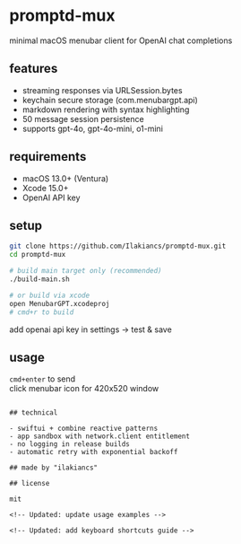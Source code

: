 # promptd-mux

minimal macOS menubar client for OpenAI chat completions

## features

- streaming responses via URLSession.bytes
- keychain secure storage (com.menubargpt.api)
- markdown rendering with syntax highlighting  
- 50 message session persistence
- supports gpt-4o, gpt-4o-mini, o1-mini

## requirements

- macOS 13.0+ (Ventura)
- Xcode 15.0+
- OpenAI API key

## setup

```bash
git clone https://github.com/Ilakiancs/promptd-mux.git
cd promptd-mux

# build main target only (recommended)
./build-main.sh

# or build via xcode
open MenubarGPT.xcodeproj
# cmd+r to build
```

add openai api key in settings → test & save

## usage

`cmd+enter` to send  
click menubar icon for 420x520 window

```

## technical

- swiftui + combine reactive patterns
- app sandbox with network.client entitlement
- no logging in release builds
- automatic retry with exponential backoff

## made by "ilakiancs" 

## license

mit

<!-- Updated: update usage examples -->

<!-- Updated: add keyboard shortcuts guide -->
